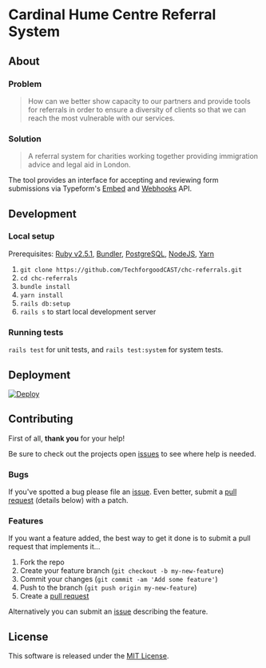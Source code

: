 # Cardinal Hume Centre Referral System

## About

### Problem

>How can we better show capacity to our partners and provide tools for referrals in order to ensure a diversity of clients so that we can reach the most vulnerable with our services.

### Solution

>A referral system for charities working together providing immigration advice and legal aid in London.

The tool provides an interface for accepting and reviewing form submissions via Typeform's [Embed](https://developer.typeform.com/embed/) and [Webhooks](https://developer.typeform.com/webhooks/) API.

## Development

### Local setup

Prerequisites: [Ruby v2.5.1](https://www.ruby-lang.org), [Bundler](https://bundler.io/), [PostgreSQL](https://www.postgresql.org/), [NodeJS](https://nodejs.org/), [Yarn](https://yarnpkg.com/)

1. `git clone https://github.com/TechforgoodCAST/chc-referrals.git`
2. `cd chc-referrals`
3. `bundle install`
4. `yarn install`
5. `rails db:setup`
6. `rails s` to start local development server

### Running tests

`rails test` for unit tests, and `rails test:system` for system tests.

## Deployment

[![Deploy](https://www.herokucdn.com/deploy/button.svg)](https://heroku.com/deploy?template=https://github.com/TechforgoodCAST/chc-referrals)

## Contributing

First of all, **thank you** for your help!

Be sure to check out the projects open [issues](https://github.com/suninthesky/slice-and-dice/issues) to see where help is needed.

### Bugs

If you've spotted a bug please file an [issue](https://github.com/suninthesky/slice-and-dice/issues). Even better, submit a [pull request](https://github.com/suninthesky/slice-and-dice/pulls) (details below) with a patch.

### Features

If you want a feature added, the best way to get it done is to submit a pull request that implements it...

1. Fork the repo
2. Create your feature branch (`git checkout -b my-new-feature`)
3. Commit your changes (`git commit -am 'Add some feature'`)
4. Push to the branch (`git push origin my-new-feature`)
5. Create a [pull request](https://github.com/suninthesky/slice-and-dice/pulls)

Alternatively you can submit an [issue](https://github.com/suninthesky/slice-and-dice/issues) describing the feature.

## License

This software is released under the [MIT License](https://opensource.org/licenses/MIT).
